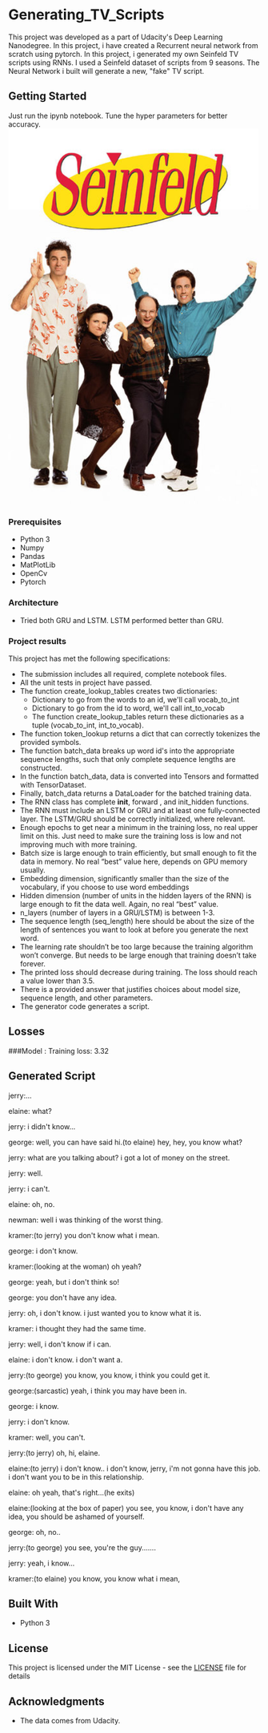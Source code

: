 # Generating_TV_Scripts

This project was developed as a part of Udacity's Deep Learning Nanodegree. In this project, i have created a Recurrent neural network from scratch using pytorch. In this project, i generated my own Seinfeld TV scripts using RNNs. I used a Seinfeld dataset of scripts from 9 seasons. The Neural Network i built will generate a new, "fake" TV script.

## Getting Started

Just run the ipynb notebook. Tune the hyper parameters for better accuracy.
<img src='/seinfeld.jpg' width=500 px>

### Prerequisites

* Python 3
* Numpy
* Pandas
* MatPlotLib
* OpenCv
* Pytorch 

### Architecture

* Tried both GRU and LSTM. LSTM performed better than GRU.

### Project results

This project has met the following specifications:
* The submission includes all required, complete notebook files.
* All the unit tests in project have passed.
* The function create_lookup_tables creates two dictionaries:
   - Dictionary to go from the words to an id, we'll call vocab_to_int
   - Dictionary to go from the id to word, we'll call int_to_vocab
   - The function create_lookup_tables return these dictionaries as a tuple (vocab_to_int, int_to_vocab).
* The function token_lookup returns a dict that can correctly tokenizes the provided symbols.
* The function batch_data breaks up word id's into the appropriate sequence lengths, such that only complete sequence lengths are constructed.
* In the function batch_data, data is converted into Tensors and formatted with TensorDataset.
* Finally, batch_data returns a DataLoader for the batched training data.
* The RNN class has complete __init__, forward , and init_hidden functions.
* The RNN must include an LSTM or GRU and at least one fully-connected layer. The LSTM/GRU should be correctly initialized, where         relevant.
* Enough epochs to get near a minimum in the training loss, no real upper limit on this. Just need to make sure the training loss is low   and not improving much with more training.
* Batch size is large enough to train efficiently, but small enough to fit the data in memory. No real “best” value here, depends on GPU   memory usually.
* Embedding dimension, significantly smaller than the size of the vocabulary, if you choose to use word embeddings
* Hidden dimension (number of units in the hidden layers of the RNN) is large enough to fit the data well. Again, no real “best” value.
* n_layers (number of layers in a GRU/LSTM) is between 1-3.
* The sequence length (seq_length) here should be about the size of the length of sentences you want to look at before you generate the   next word.
* The learning rate shouldn’t be too large because the training algorithm won’t converge. But needs to be large enough that training       doesn’t take forever.
* The printed loss should decrease during training. The loss should reach a value lower than 3.5.
* There is a provided answer that justifies choices about model size, sequence length, and other parameters.
* The generator code generates a script.

## Losses

###Model :
Training loss: 3.32

## Generated Script

jerry:...

elaine: what?

jerry: i didn't know...

george: well, you can have said hi.(to elaine) hey, hey, you know what?

jerry: what are you talking about? i got a lot of money on the street.

jerry: well.

jerry: i can't.

elaine: oh, no.

newman: well i was thinking of the worst thing.

kramer:(to jerry) you don't know what i mean.

george: i don't know.

kramer:(looking at the woman) oh yeah?

george: yeah, but i don't think so!

george: you don't have any idea.

jerry: oh, i don't know. i just wanted you to know what it is.

kramer: i thought they had the same time.

jerry: well, i don't know if i can.

elaine: i don't know. i don't want a.

jerry:(to george) you know, you know, i think you could get it.

george:(sarcastic) yeah, i think you may have been in.

george: i know.

jerry: i don't know.

kramer: well, you can't.

jerry:(to jerry) oh, hi, elaine.

elaine:(to jerry) i don't know.. i don't know, jerry, i'm not gonna have this job. i don't want you to be in this relationship.

elaine: oh yeah, that's right...(he exits)

elaine:(looking at the box of paper) you see, you know, i don't have any idea, you should be ashamed of yourself.

george: oh, no..

jerry:(to george) you see, you're the guy.......

jerry: yeah, i know...

kramer:(to elaine) you know, you know what i mean,

## Built With

* Python 3

## License

This project is licensed under the MIT License - see the [LICENSE](LICENSE) file for details

## Acknowledgments

* The data comes from Udacity.

